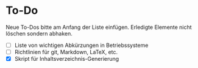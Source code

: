 # To-Do

Neue To-Dos bitte am Anfang der Liste einfügen. Erledigte Elemente nicht löschen sondern abhaken.

- [ ] Liste von wichtigen Abkürzungen in Betriebssysteme
- [ ] Richtlinien für git, Markdown, LaTeX, etc.
- [x] Skript für Inhaltsverzeichnis-Generierung
